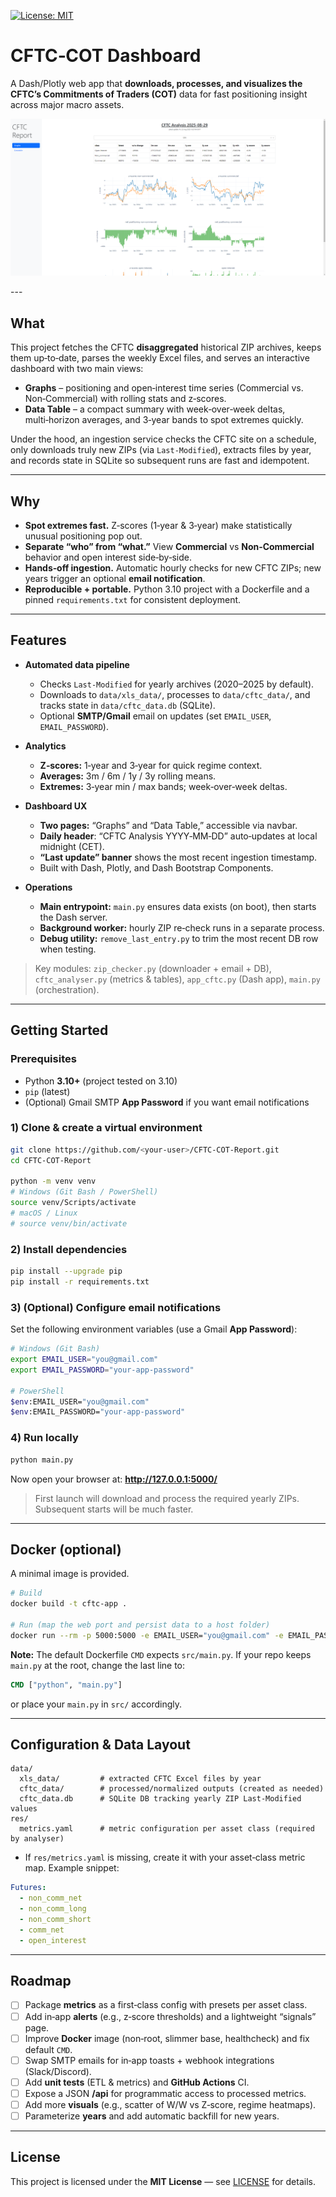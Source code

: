 [![License: MIT](https://img.shields.io/badge/License-MIT-yellow.svg)](LICENSE)

# CFTC‑COT Dashboard

A Dash/Plotly web app that **downloads, processes, and visualizes the CFTC’s Commitments of Traders (COT)** data for fast positioning insight across major macro assets.

<p align="center">
  <img src="docs/images/cftc-dashboard.PNG" alt="Dashboard" loading="lazy">
</p>
---

## What

This project fetches the CFTC **disaggregated** historical ZIP archives, keeps them up‑to‑date, parses the weekly Excel files, and serves an interactive dashboard with two main views:

- **Graphs** – positioning and open‑interest time series (Commercial vs. Non‑Commercial) with rolling stats and z‑scores.
- **Data Table** – a compact summary with week‑over‑week deltas, multi‑horizon averages, and 3‑year bands to spot extremes quickly.

Under the hood, an ingestion service checks the CFTC site on a schedule, only downloads truly new ZIPs (via `Last-Modified`), extracts files by year, and records state in SQLite so subsequent runs are fast and idempotent.

---

## Why

- **Spot extremes fast.** Z‑scores (1‑year & 3‑year) make statistically unusual positioning pop out.
- **Separate “who” from “what.”** View **Commercial** vs **Non‑Commercial** behavior and open interest side‑by‑side.
- **Hands‑off ingestion.** Automatic hourly checks for new CFTC ZIPs; new years trigger an optional **email notification**.
- **Reproducible + portable.** Python 3.10 project with a Dockerfile and a pinned `requirements.txt` for consistent deployment.

---

## Features

- **Automated data pipeline**
  - Checks `Last-Modified` for yearly archives (2020–2025 by default).
  - Downloads to `data/xls_data/`, processes to `data/cftc_data/`, and tracks state in `data/cftc_data.db` (SQLite).
  - Optional **SMTP/Gmail** email on updates (set `EMAIL_USER`, `EMAIL_PASSWORD`).

- **Analytics**
  - **Z‑scores:** 1‑year and 3‑year for quick regime context.
  - **Averages:** 3m / 6m / 1y / 3y rolling means.
  - **Extremes:** 3‑year min / max bands; week‑over‑week deltas.

- **Dashboard UX**
  - **Two pages:** “Graphs” and “Data Table,” accessible via navbar.
  - **Daily header**: “CFTC Analysis YYYY‑MM‑DD” auto‑updates at local midnight (CET).
  - **“Last update” banner** shows the most recent ingestion timestamp.
  - Built with Dash, Plotly, and Dash Bootstrap Components.

- **Operations**
  - **Main entrypoint:** `main.py` ensures data exists (on boot), then starts the Dash server.
  - **Background worker:** hourly ZIP re‑check runs in a separate process.
  - **Debug utility:** `remove_last_entry.py` to trim the most recent DB row when testing.

> Key modules: `zip_checker.py` (downloader + email + DB), `cftc_analyser.py` (metrics & tables), `app_cftc.py` (Dash app), `main.py` (orchestration).

---

## Getting Started

### Prerequisites
- Python **3.10+** (project tested on 3.10)
- `pip` (latest)
- (Optional) Gmail SMTP **App Password** if you want email notifications

### 1) Clone & create a virtual environment
```bash
git clone https://github.com/<your-user>/CFTC-COT-Report.git
cd CFTC-COT-Report

python -m venv venv
# Windows (Git Bash / PowerShell)
source venv/Scripts/activate
# macOS / Linux
# source venv/bin/activate
```

### 2) Install dependencies
```bash
pip install --upgrade pip
pip install -r requirements.txt
```

### 3) (Optional) Configure email notifications
Set the following environment variables (use a Gmail **App Password**):
```bash
# Windows (Git Bash)
export EMAIL_USER="you@gmail.com"
export EMAIL_PASSWORD="your-app-password"

# PowerShell
$env:EMAIL_USER="you@gmail.com"
$env:EMAIL_PASSWORD="your-app-password"
```

### 4) Run locally
```bash
python main.py
```
Now open your browser at: **http://127.0.0.1:5000/**

> First launch will download and process the required yearly ZIPs. Subsequent starts will be much faster.

---

## Docker (optional)

A minimal image is provided.

```bash
# Build
docker build -t cftc-app .

# Run (map the web port and persist data to a host folder)
docker run --rm -p 5000:5000 -e EMAIL_USER="you@gmail.com" -e EMAIL_PASSWORD="app-password"   -v "$PWD/data:/app/data" cftc-app
```

**Note:** The default Dockerfile `CMD` expects `src/main.py`. If your repo keeps `main.py` at the root, change the last line to:
```dockerfile
CMD ["python", "main.py"]
```
or place your `main.py` in `src/` accordingly.

---

## Configuration & Data Layout

```
data/
  xls_data/         # extracted CFTC Excel files by year
  cftc_data/        # processed/normalized outputs (created as needed)
  cftc_data.db      # SQLite DB tracking yearly ZIP Last-Modified values
res/
  metrics.yaml      # metric configuration per asset class (required by analyser)
```

- If `res/metrics.yaml` is missing, create it with your asset‑class metric map. Example snippet:
```yaml
Futures:
  - non_comm_net
  - non_comm_long
  - non_comm_short
  - comm_net
  - open_interest
```

---

## Roadmap

- [ ] Package **metrics** as a first‑class config with presets per asset class.
- [ ] Add in‑app **alerts** (e.g., z‑score thresholds) and a lightweight “signals” page.
- [ ] Improve **Docker** image (non‑root, slimmer base, healthcheck) and fix default `CMD`.
- [ ] Swap SMTP emails for in‑app toasts + webhook integrations (Slack/Discord).
- [ ] Add **unit tests** (ETL & metrics) and **GitHub Actions** CI.
- [ ] Expose a JSON **/api** for programmatic access to processed metrics.
- [ ] Add more **visuals** (e.g., scatter of W/W vs Z‑score, regime heatmaps).
- [ ] Parameterize **years** and add automatic backfill for new years.

---

## License
This project is licensed under the **MIT License** — see [LICENSE](LICENSE) for details.
